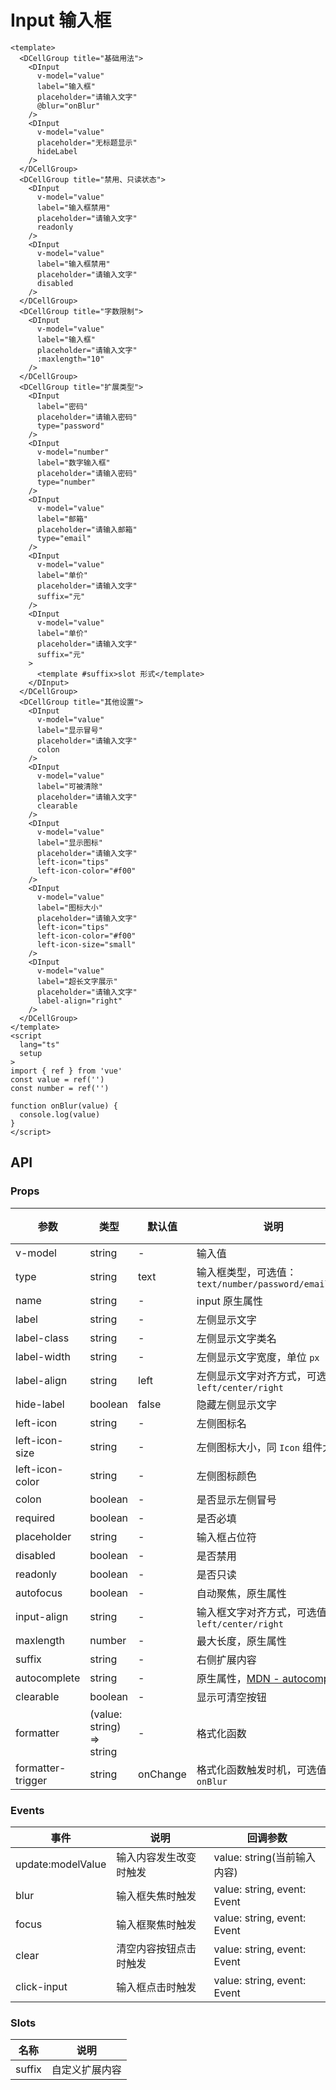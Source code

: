 # Input 输入框

```vue preview type=h5
<template>
  <DCellGroup title="基础用法">
    <DInput
      v-model="value"
      label="输入框"
      placeholder="请输入文字"
      @blur="onBlur"
    />
    <DInput
      v-model="value"
      placeholder="无标题显示"
      hideLabel
    />
  </DCellGroup>
  <DCellGroup title="禁用、只读状态">
    <DInput
      v-model="value"
      label="输入框禁用"
      placeholder="请输入文字"
      readonly
    />
    <DInput
      v-model="value"
      label="输入框禁用"
      placeholder="请输入文字"
      disabled
    />
  </DCellGroup>
  <DCellGroup title="字数限制">
    <DInput
      v-model="value"
      label="输入框"
      placeholder="请输入文字"
      :maxlength="10"
    />
  </DCellGroup>
  <DCellGroup title="扩展类型">
    <DInput
      label="密码"
      placeholder="请输入密码"
      type="password"
    />
    <DInput
      v-model="number"
      label="数字输入框"
      placeholder="请输入密码"
      type="number"
    />
    <DInput
      v-model="value"
      label="邮箱"
      placeholder="请输入邮箱"
      type="email"
    />
    <DInput
      v-model="value"
      label="单价"
      placeholder="请输入文字"
      suffix="元"
    />
    <DInput
      v-model="value"
      label="单价"
      placeholder="请输入文字"
      suffix="元"
    >
      <template #suffix>slot 形式</template>
    </DInput>
  </DCellGroup>
  <DCellGroup title="其他设置">
    <DInput
      v-model="value"
      label="显示冒号"
      placeholder="请输入文字"
      colon
    />
    <DInput
      v-model="value"
      label="可被清除"
      placeholder="请输入文字"
      clearable
    />
    <DInput
      v-model="value"
      label="显示图标"
      placeholder="请输入文字"
      left-icon="tips"
      left-icon-color="#f00"
    />
    <DInput
      v-model="value"
      label="图标大小"
      placeholder="请输入文字"
      left-icon="tips"
      left-icon-color="#f00"
      left-icon-size="small"
    />
    <DInput
      v-model="value"
      label="超长文字展示"
      placeholder="请输入文字"
      label-align="right"
    />
  </DCellGroup>
</template>
<script
  lang="ts"
  setup
>
import { ref } from 'vue'
const value = ref('')
const number = ref('')

function onBlur(value) {
  console.log(value)
}
</script>
```

## API

### Props

| 参数              | 类型                      | 默认值   | 说明                                                                                                      | 必传 |
| ----------------- | ------------------------- | -------- | --------------------------------------------------------------------------------------------------------- | ---- |
| v-model           | string                    | -        | 输入值                                                                                                    | N    |
| type              | string                    | text     | 输入框类型，可选值：`text/number/password/email/url`                                                      | N    |
| name              | string                    | -        | input 原生属性                                                                                            | N    |
| label             | string                    | -        | 左侧显示文字                                                                                              | N    |
| label-class       | string                    | -        | 左侧显示文字类名                                                                                          | N    |
| label-width       | string                    | -        | 左侧显示文字宽度，单位 `px`                                                                               | N    |
| label-align       | string                    | left     | 左侧显示文字对齐方式，可选值：`left/center/right`                                                         | N    |
| hide-label        | boolean                   | false    | 隐藏左侧显示文字                                                                                          | N    |
| left-icon         | string                    | -        | 左侧图标名                                                                                                | N    |
| left-icon-size    | string                    | -        | 左侧图标大小，同 `Icon` 组件大小                                                                          | N    |
| left-icon-color   | string                    | -        | 左侧图标颜色                                                                                              | N    |
| colon             | boolean                   | -        | 是否显示左侧冒号                                                                                          | N    |
| required          | boolean                   | -        | 是否必填                                                                                                  | N    |
| placeholder       | string                    | -        | 输入框占位符                                                                                              | N    |
| disabled          | boolean                   | -        | 是否禁用                                                                                                  | N    |
| readonly          | boolean                   | -        | 是否只读                                                                                                  | N    |
| autofocus         | boolean                   | -        | 自动聚焦，原生属性                                                                                        | N    |
| input-align       | string                    | -        | 输入框文字对齐方式，可选值：`left/center/right`                                                           | N    |
| maxlength         | number                    | -        | 最大长度，原生属性                                                                                        | N    |
| suffix            | string                    | -        | 右侧扩展内容                                                                                              | N    |
| autocomplete      | string                    | -        | 原生属性，[MDN - autocomplete](https://developer.mozilla.org/en-US/docs/Web/HTML/Attributes/autocomplete) | N    |
| clearable         | boolean                   | -        | 显示可清空按钮                                                                                            | N    |
| formatter         | (value: string) => string | -        | 格式化函数                                                                                                | N    |
| formatter-trigger | string                    | onChange | 格式化函数触发时机，可选值：`onBlur`                                                                      | N    |

### Events

| 事件              | 说明                   | 回调参数                    |
| ----------------- | ---------------------- | --------------------------- |
| update:modelValue | 输入内容发生改变时触发 | value: string(当前输入内容) |
| blur              | 输入框失焦时触发       | value: string, event: Event |
| focus             | 输入框聚焦时触发       | value: string, event: Event |
| clear             | 清空内容按钮点击时触发 | value: string, event: Event |
| click-input       | 输入框点击时触发       | value: string, event: Event |

### Slots

| 名称   | 说明           |
| ------ | -------------- |
| suffix | 自定义扩展内容 |
